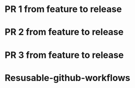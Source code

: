 # PR 1 from feature to release
# PR 2 from feature to release
# PR 3 from feature to release

# Resusable-github-workflows
